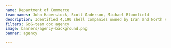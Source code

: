 ```yaml
---
name: Department of Commerce
team-names: John Haberstock, Scott Anderson, Michael Bloomfield
description: Identified 4,190 shell companies owned by Iran and North Korea, illuminating new illegal procurement pathways and providing a repository for the law enforcement and intelligence community to identify and mitigate future threats.
filters: GoG-team doc agency
image: banners/agency-background.png
banner: agency

---
```

